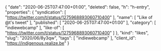 {
  "date": "2020-06-25T07:47:00+01:00",
  "deleted": false,
  "h": "h-entry",
  "properties": {
    "syndication": [
      "https://twitter.com/t/status/1275968893060710400"
    ],
    "name": [
      "Like of @t's tweet"
    ],
    "published": [
      "2020-06-25T07:47:00+01:00"
    ],
    "category": [
      "indiewebcamp"
    ],
    "like-of": [
      "https://twitter.com/t/status/1275968893060710400"
    ]
  },
  "kind": "likes",
  "slug": "2020/06/8y3qw",
  "tags": [
    "indiewebcamp"
  ],
  "client_id": "https://indigenous.realize.be"
}
